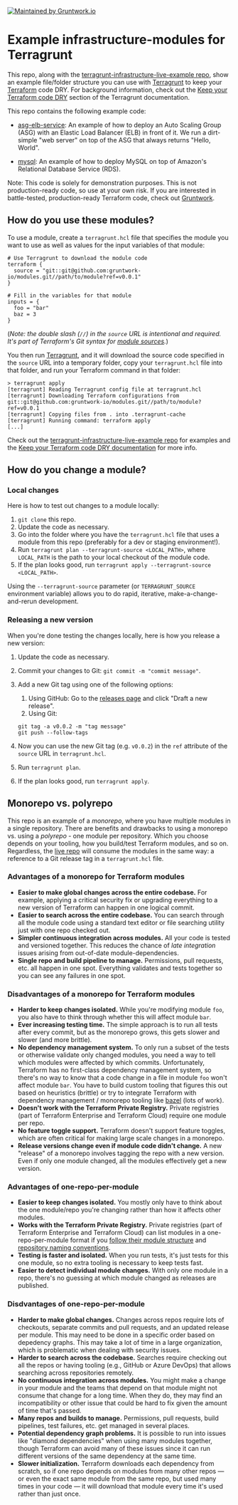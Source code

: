 [![Maintained by Gruntwork.io](https://img.shields.io/badge/maintained%20by-gruntwork.io-%235849a6.svg)](https://gruntwork.io/?ref=repo_terragrunt-infra-modules-example)

# Example infrastructure-modules for Terragrunt

This repo, along with the [terragrunt-infrastructure-live-example 
repo](https://github.com/gruntwork-io/terragrunt-infrastructure-live-example), show an example file/folder structure
you can use with [Terragrunt](https://github.com/gruntwork-io/terragrunt) to keep your 
[Terraform](https://www.terraform.io) code DRY. For background information, check out the [Keep your Terraform code
DRY](https://github.com/gruntwork-io/terragrunt#keep-your-terraform-code-dry) section of the Terragrunt documentation.

This repo contains the following example code:

* [asg-elb-service](/asg-elb-service): An example of how to deploy an Auto Scaling Group (ASG) with an Elastic Load 
  Balancer (ELB) in front of it. We run a dirt-simple "web server" on top of the ASG that always returns "Hello, World".

* [mysql](/mysql): An example of how to deploy MySQL on top of Amazon's Relational Database Service (RDS).  

Note: This code is solely for demonstration purposes. This is not production-ready code, so use at your own risk. If 
you are interested in battle-tested, production-ready Terraform code, check out [Gruntwork](http://www.gruntwork.io/).





## How do you use these modules?

To use a module, create a  `terragrunt.hcl` file that specifies the module you want to use as well as values for the
input variables of that module:

```hcl
# Use Terragrunt to download the module code
terraform {
  source = "git::git@github.com:gruntwork-io/modules.git//path/to/module?ref=v0.0.1"
}

# Fill in the variables for that module
inputs = {
  foo = "bar"
  baz = 3
}
```

(*Note: the double slash (`//`) in the `source` URL is intentional and required. It's part of Terraform's Git syntax 
for [module sources](https://www.terraform.io/docs/modules/sources.html).*)

You then run [Terragrunt](https://github.com/gruntwork-io/terragrunt), and it will download the source code specified 
in the `source` URL into a temporary folder, copy your `terragrunt.hcl` file into that folder, and run your Terraform 
command in that folder: 

```
> terragrunt apply
[terragrunt] Reading Terragrunt config file at terragrunt.hcl
[terragrunt] Downloading Terraform configurations from git::git@github.com:gruntwork-io/modules.git//path/to/module?ref=v0.0.1
[terragrunt] Copying files from . into .terragrunt-cache
[terragrunt] Running command: terraform apply
[...]
```

Check out the [terragrunt-infrastructure-live-example 
repo](https://github.com/gruntwork-io/terragrunt-infrastructure-live-example) for examples and the [Keep your Terraform 
code DRY documentation](https://github.com/gruntwork-io/terragrunt#keep-your-terraform-code-dry) for more info.





## How do you change a module?


### Local changes

Here is how to test out changes to a module locally:

1. `git clone` this repo.
1. Update the code as necessary.
1. Go into the folder where you have the `terragrunt.hcl` file that uses a module from this repo (preferably for a 
   dev or staging environment!).
1. Run `terragrunt plan --terragrunt-source <LOCAL_PATH>`, where `LOCAL_PATH` is the path to your local checkout of
   the module code. 
1. If the plan looks good, run `terragrunt apply --terragrunt-source <LOCAL_PATH>`.   

Using the `--terragrunt-source` parameter (or `TERRAGRUNT_SOURCE` environment variable) allows you to do rapid, 
iterative, make-a-change-and-rerun development.


### Releasing a new version

When you're done testing the changes locally, here is how you release a new version:

1. Update the code as necessary.
1. Commit your changes to Git: `git commit -m "commit message"`.
1. Add a new Git tag using one of the following options:
    1. Using GitHub: Go to the [releases page](/releases) and click "Draft a new release".
    1. Using Git:

    ```
    git tag -a v0.0.2 -m "tag message"
    git push --follow-tags
    ```
1. Now you can use the new Git tag (e.g. `v0.0.2`) in the `ref` attribute of the `source` URL in `terragrunt.hcl`.
1. Run `terragrunt plan`.
1. If the plan looks good, run `terragrunt apply`.   

## Monorepo vs. polyrepo

This repo is an example of a *monorepo*, where you have multiple modules in a single repository. There are benefits and drawbacks to using a monorepo vs. using a *polyrepo* - one module per repository. Which you choose depends on your tooling, how you build/test Terraform modules, and so on. Regardless, the [live repo](https://github.com/gruntwork-io/terragrunt-infrastructure-live-example) will consume the modules in the same way: a reference to a Git release tag in a `terragrunt.hcl` file.

### Advantages of a monorepo for Terraform modules

* **Easier to make global changes across the entire codebase.** For example, applying a critical security fix or upgrading everything to a new version of Terraform can happen in one logical commit.
* **Easier to search across the entire codebase.** You can search through all the module code using a standard text editor or file searching utility just with one repo checked out.
* **Simpler continuous integration across modules.** All your code is tested and versioned together. This reduces the chance of _late integration_ issues arising from out-of-date module-dependencies.
* **Single repo and build pipeline to manage.** Permissions, pull requests, etc. all happen in one spot. Everything validates and tests together so you can see any failures in one spot.

### Disadvantages of a monorepo for Terraform modules

* **Harder to keep changes isolated.** While you're modifying module `foo`, you also have to think through whether this will affect module `bar`.
* **Ever increasing testing time.** The simple approach is to run all tests after every commit, but as the monorepo grows, this gets slower and slower (and more brittle).
* **No dependency management system.** To only run a subset of the tests or otherwise validate only changed modules, you need a way to tell which modules were affected by which commits. Unfortunately, Terraform has no first-class dependency management system, so there's no way to know that a code change in a file in module `foo` won't affect module `bar`. You have to build custom tooling that figures this out based on heuristics (brittle) or try to integrate Terraform with dependency management / monorepo tooling like [bazel](https://bazel.build/) (lots of work).
* **Doesn't work with the Terraform Private Registry.** Private registries (part of Terraform Enterprise and Terraform Cloud) require one module per repo.
* **No feature toggle support.** Terraform doesn't support feature toggles, which are often critical for making large scale changes in a monorepo.
* **Release versions change even if module code didn't change.** A new "release" of a monorepo involves tagging the repo with a new version. Even if only one module changed, all the modules effectively get a new version.

### Advantages of one-repo-per-module

* **Easier to keep changes isolated.** You mostly only have to think about the one module/repo you're changing rather than how it affects other modules.
* **Works with the Terraform Private Registry.** Private registries (part of Terraform Enterprise and Terraform Cloud) can list modules in a one-repo-per-module format if you [follow their module structure](https://www.terraform.io/docs/modules/index.html#standard-module-structure) and [repository naming conventions](https://www.terraform.io/docs/registry/modules/publish.html#requirements).
* **Testing is faster and isolated.** When you run tests, it's just tests for this one module, so no extra tooling is necessary to keep tests fast.
* **Easier to detect individual module changes.** With only one module in a repo, there's no guessing at which module changed as releases are published.

### Disdvantages of one-repo-per-module

* **Harder to make global changes.** Changes across repos require lots of checkouts, separate commits and pull requests, and an updated release per module. This may need to be done in a specific order based on depedency graphs. This may take a lot of time in a large organization, which is problematic when dealing with security issues.
* **Harder to search across the codebase.** Searches require checking out all the repos or having tooling (e.g., GitHub or Azure DevOps) that allows searching across repositories remotely.
* **No continuous integration across modules.** You might make a change in your module and the teams that depend on that module might not consume that change for a long time. When they do, they may find an incompatibility or other issue that could be hard to fix given the amount of time that's passed.
* **Many repos and builds to manage.** Permissions, pull requests, build pipelines, test failures, etc. get managed in several places.
* **Potential dependency graph problems.** It is possible to run into issues like "diamond dependencies" when using many modules together, though Terraform can avoid many of these issues since it can run different versions of the same dependency at the same time.
* **Slower initialization.** Terraform downloads each dependency from scratch, so if one repo depends on modules from many other repos — or even the exact same module from the same repo, but used many times in your code — it will download that module every time it's used rather than just once.

